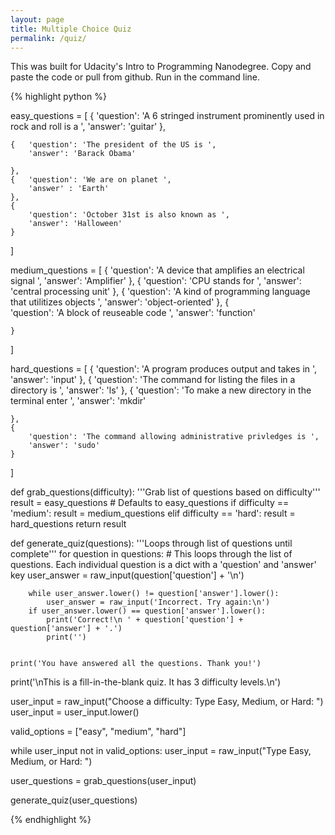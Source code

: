 ```yaml
---
layout: page
title: Multiple Choice Quiz
permalink: /quiz/
---
```

This was built for Udacity's Intro to Programming Nanodegree. Copy and paste the code or pull from github. Run in the command line.

{% highlight python %}

easy_questions = [
    {
        'question': 'A 6 stringed instrument prominently used in rock and roll is a ',
        'answer': 'guitar'
    },
    
    {	'question': 'The president of the US is ',
    	'answer': 'Barack Obama'

    },
    { 	'question': 'We are on planet ',
    	'answer' : 'Earth'
    },
    {
        'question': 'October 31st is also known as ',
        'answer': 'Halloween'
    }
]

medium_questions = [
    {
        'question': 'A device that amplifies an electrical signal ',
        'answer': 'Amplifier'
    },
    {
    	'question': 'CPU stands for ',
    	'answer': 'central processing unit'
    },
    {
        'question': 'A kind of programming language that utilitizes objects ',
        'answer': 'object-oriented'
    },
    {	
    	'question': 'A block of reuseable code ',
    	'answer': 'function'
    	
    }
]

hard_questions = [
    {
        'question': 'A program produces output and takes in ',
        'answer': 'input'
    },
    {
        'question': 'The command for listing the files in a directory is ',
        'answer': 'ls'
    },
    { 
    	'question': 'To make a new directory in the terminal enter ',
    	'answer': 'mkdir'

    },
    {	
    	'question': 'The command allowing administrative privledges is ',
    	'answer': 'sudo'
    }

]


def grab_questions(difficulty):
    '''Grab list of questions based on difficulty'''
    result = easy_questions  # Defaults to easy_questions
    if difficulty == 'medium':
        result = medium_questions
    elif difficulty == 'hard':
        result = hard_questions
    return result


def generate_quiz(questions):
    '''Loops through list of questions until complete'''
    for question in questions:
        # This loops through the list of questions. Each individual question is a dict with a 'question' and 'answer' key
        user_answer = raw_input(question['question'] + '\n')

        while user_answer.lower() != question['answer'].lower():
            user_answer = raw_input('Incorrect. Try again:\n')
    	if user_answer.lower() == question['answer'].lower():
    		print('Correct!\n ' + question['question'] + question['answer'] + '.')
    		print('')
    	

    print('You have answered all the questions. Thank you!')


print('\nThis is a fill-in-the-blank quiz. It has 3 difficulty levels.\n')

user_input = raw_input("Choose a difficulty: Type Easy, Medium, or Hard: ")
user_input = user_input.lower()  

valid_options = ["easy", "medium", "hard"]

while user_input not in valid_options:
	user_input = raw_input("Type Easy, Medium, or Hard: ")

user_questions = grab_questions(user_input)

generate_quiz(user_questions)

{% endhighlight %}
